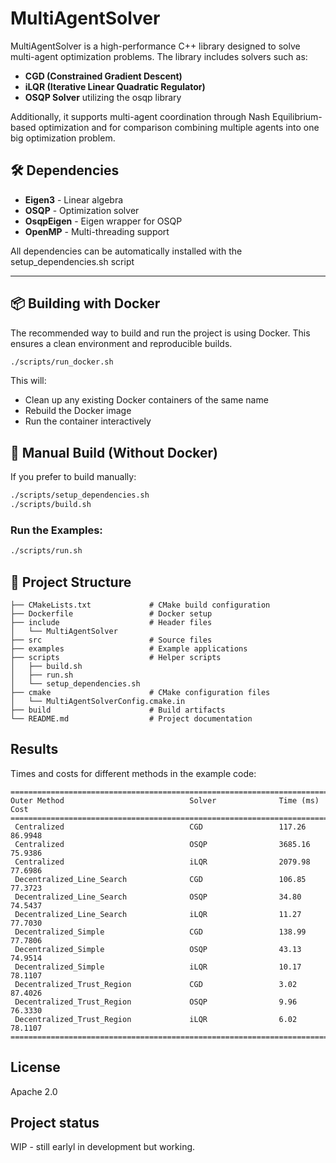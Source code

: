 # MultiAgentSolver

MultiAgentSolver is a high-performance C++ library designed to solve multi-agent optimization problems. The library includes solvers such as:

* **CGD (Constrained Gradient Descent)** 
* **iLQR (Iterative Linear Quadratic Regulator)** 
* **OSQP Solver** utilizing the osqp library

Additionally, it supports multi-agent coordination through Nash Equilibrium-based optimization and for comparison combining multiple agents into one big optimization problem.

## 🛠️ **Dependencies**

* **Eigen3** - Linear algebra
* **OSQP** - Optimization solver
* **OsqpEigen** - Eigen wrapper for OSQP
* **OpenMP** - Multi-threading support

All dependencies can be automatically installed with the setup_dependencies.sh script 

---

## 📦 **Building with Docker**

The recommended way to build and run the project is using Docker. This ensures a clean environment and reproducible builds.

```bash
./scripts/run_docker.sh
```

This will:

* Clean up any existing Docker containers of the same name
* Rebuild the Docker image
* Run the container interactively


## 📝 **Manual Build (Without Docker)**

If you prefer to build manually:

```bash
./scripts/setup_dependencies.sh
./scripts/build.sh
```

### **Run the Examples:**

```bash
./scripts/run.sh
```

## 📂 **Project Structure**

```
├── CMakeLists.txt             # CMake build configuration
├── Dockerfile                 # Docker setup
├── include                    # Header files
│   └── MultiAgentSolver
├── src                        # Source files
├── examples                   # Example applications
├── scripts                    # Helper scripts
│   ├── build.sh
│   ├── run.sh
│   └── setup_dependencies.sh
├── cmake                      # CMake configuration files
│   └── MultiAgentSolverConfig.cmake.in
├── build                      # Build artifacts
└── README.md                  # Project documentation
```



## Results

Times and costs for different methods in the example code:
```
========================================================================================
Outer Method                            Solver              Time (ms)           Cost                
========================================================================================
 Centralized                            CGD                 117.26              86.9948             
 Centralized                            OSQP                3685.16             75.9386             
 Centralized                            iLQR                2079.98             77.6986             
 Decentralized_Line_Search              CGD                 106.85              77.3723             
 Decentralized_Line_Search              OSQP                34.80               74.5437             
 Decentralized_Line_Search              iLQR                11.27               77.7030             
 Decentralized_Simple                   CGD                 138.99              77.7806             
 Decentralized_Simple                   OSQP                43.13               74.9514             
 Decentralized_Simple                   iLQR                10.17               78.1107             
 Decentralized_Trust_Region             CGD                 3.02                87.4026             
 Decentralized_Trust_Region             OSQP                9.96                76.3330             
 Decentralized_Trust_Region             iLQR                6.02                78.1107             
=======================================================================================
```


## License
Apache 2.0

## Project status
WIP  - still earlyl in development but working.
